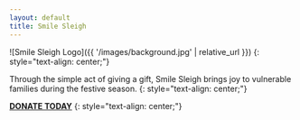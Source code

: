 ```yaml
---
layout: default
title: Smile Sleigh
---
```




![Smile Sleigh Logo]({{ '/images/background.jpg' | relative_url }}) 
{: style="text-align: center;"}

Through the simple act of giving a gift, Smile Sleigh brings joy to vulnerable families during the festive season.
{: style="text-align: center;"}

**[DONATE TODAY](donate)**
{: style="text-align: center;"}
